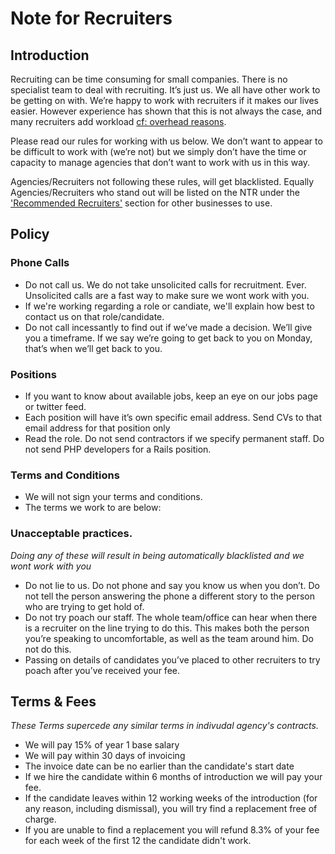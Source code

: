 # Note for Recruiters

## Introduction

Recruiting can be time consuming for small companies. There is no specialist team to deal with recruiting. It’s just us. We all have other work to be getting on with. We’re happy to work with recruiters if it makes our lives easier. However experience has shown that this is not always the case, and many recruiters add workload [cf: overhead reasons](overhead_reasons.md).

Please read our rules for working with us below. We don’t want to appear to be difficult to work with (we’re not) but we simply don’t have the time or capacity to manage agencies that don’t want to work with us in this way.

Agencies/Recruiters not following these rules, will get blacklisted. Equally Agencies/Recruiters who stand out will be listed on the NTR under the ['Recommended Recruiters'](recommended_recruiters.md) section for other businesses to use.

## Policy


### Phone Calls
* Do not call us. We do not take unsolicited calls for recruitment. Ever. Unsolicited calls are a fast way to make sure we wont work with you.
* If we're working regarding a role or candiate, we'll explain how best to contact us on that role/candidate.
* Do not call incessantly to find out if we’ve made a decision. We’ll give you a timeframe. If we say we’re going to get back to you on Monday, that’s when we’ll get back to you.

### Positions
* If you want to know about available jobs, keep an eye on our jobs page or twitter feed.
* Each position will have it’s own specific email address. Send CVs to that email address for that position only
* Read the role. Do not send contractors if we specify permanent staff. Do not send PHP developers for a Rails position.

### Terms and Conditions
* We will not sign your terms and conditions. 
* The terms we work to are below:


### Unacceptable practices. 
_Doing any of these will result in being automatically blacklisted and we wont work with you_

* Do not lie to us. Do not phone and say you know us when you don’t. Do not tell the person answering the phone a different story to the person who are trying to get hold of.
* Do not try poach our staff. The whole team/office can hear when there is a recruiter on the line trying to do this. This makes both the person you’re speaking to uncomfortable, as well as the team around him. Do not do this.
* Passing on details of candidates you’ve placed to other recruiters to try poach after you’ve received your fee.



## Terms & Fees
_These Terms supercede any similar terms in indivudal agency's contracts._

* We will pay 15% of year 1 base salary
* We will pay within 30 days of invoicing
* The invoice date can be no earlier than the candidate's start date
* If we hire the candidate within 6 months of introduction we will pay your fee.
* If the candidate leaves within 12 working weeks of the introduction (for any reason, including dismissal), you will try find a replacement free of charge.
* If you are unable to find a replacement you will refund 8.3% of your fee for each week of the first 12 the candidate didn't work.
